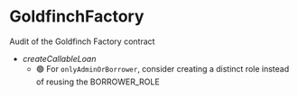 # GoldfinchFactory
Audit of the Goldfinch Factory contract

- _createCallableLoan_
  - 🟢 For `onlyAdminOrBorrower`, consider creating a distinct role instead of reusing the
    BORROWER_ROLE
